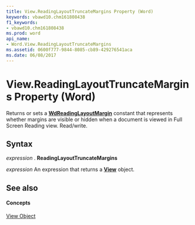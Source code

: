 ```yaml
---
title: View.ReadingLayoutTruncateMargins Property (Word)
keywords: vbawd10.chm161808438
f1_keywords:
- vbawd10.chm161808438
ms.prod: word
api_name:
- Word.View.ReadingLayoutTruncateMargins
ms.assetid: 0600f777-9844-8085-cb89-429276541aca
ms.date: 06/08/2017
---
```



# View.ReadingLayoutTruncateMargins Property (Word)

Returns or sets a **[WdReadingLayoutMargin](wdreadinglayoutmargin-enumeration-word.md)** constant that represents whether margins are visible or hidden when a document is viewed in Full Screen Reading view. Read/write.


## Syntax

 _expression_ . **ReadingLayoutTruncateMargins**

 _expression_ An expression that returns a **[View](view-object-word.md)** object.


## See also


#### Concepts


[View Object](view-object-word.md)

